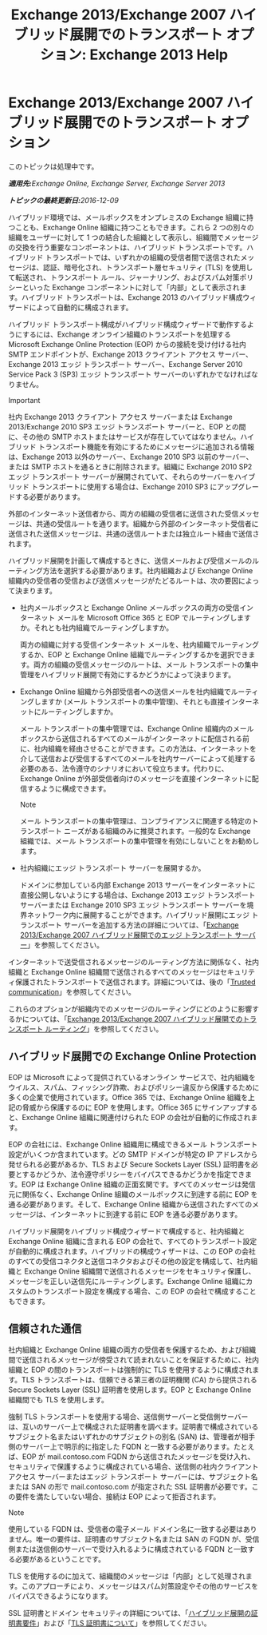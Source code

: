 ﻿---
title: 'Exchange 2013/Exchange 2007 ハイブリッド展開でのトランスポート オプション: Exchange 2013 Help'
TOCTitle: Exchange 2013/Exchange 2007 ハイブリッド展開でのトランスポート オプション
ms:assetid: 92d9e3ca-8d79-4872-9ff7-0067fcdbd434
ms:mtpsurl: https://technet.microsoft.com/ja-jp/library/Dn151301(v=EXCHG.150)
ms:contentKeyID: 54651700
ms.date: 01/11/2018
mtps_version: v=EXCHG.150
ms.translationtype: HT
---

# Exchange 2013/Exchange 2007 ハイブリッド展開でのトランスポート オプション

このトピックは処理中です。  

_<strong>適用先:</strong>Exchange Online, Exchange Server, Exchange Server 2013_

_<strong>トピックの最終更新日:</strong>2016-12-09_

ハイブリッド環境では、メールボックスをオンプレミスの Exchange 組織に持つことも、Exchange Online 組織に持つこともできます。これら 2 つの別々の組織をユーザーに対して 1 つの結合した組織として表示し、組織間でメッセージの交換を行う重要なコンポーネントは、ハイブリッド トランスポートです。ハイブリッド トランスポートでは、いずれかの組織の受信者間で送信されたメッセージは、認証、暗号化され、トランスポート層セキュリティ (TLS) を使用して転送され、トランスポート ルール、ジャーナリング、およびスパム対策ポリシーといった Exchange コンポーネントに対して「内部」として表示されます。ハイブリッド トランスポートは、Exchange 2013 のハイブリッド構成ウィザードによって自動的に構成されます。

ハイブリッド トランスポート構成がハイブリッド構成ウィザードで動作するようにするには、Exchange オンライン組織のトランスポートを処理する Microsoft Exchange Online Protection (EOP) からの接続を受け付ける社内 SMTP エンドポイントが、Exchange 2013 クライアント アクセス サーバー、Exchange 2013 エッジ トランスポート サーバー、Exchange Server 2010 Service Pack 3 (SP3) エッジ トランスポート サーバーのいずれかでなければなりません。


> [!IMPORTANT]
> 社内 Exchange 2013 クライアント アクセス サーバーまたは Exchange 2013/Exchange 2010 SP3 エッジ トランスポート サーバーと、EOP との間に、その他の SMTP ホストまたはサービスが存在していてはなりません。ハイブリッド トランスポート機能を有効にするためにメッセージに追加される情報は、Exchange 2013 以外のサーバー、Exchange 2010 SP3 以前のサーバー、または SMTP ホストを通るときに削除されます。組織に Exchange 2010 SP2 エッジ トランスポート サーバーが展開されていて、それらのサーバーをハイブリッド トランスポートに使用する場合は、Exchange 2010 SP3 にアップグレードする必要があります。



外部のインターネット送信者から、両方の組織の受信者に送信された受信メッセージは、共通の受信ルートを通ります。組織から外部のインターネット受信者に送信された送信メッセージは、共通の送信ルートまたは独立ルート経由で送信されます。

ハイブリッド展開を計画して構成するときに、送信メールおよび受信メールのルーティング方法を選択する必要があります。社内組織および Exchange Online 組織内の受信者の受信および送信メッセージがたどるルートは、次の要因によって決まります。

  - 社内メールボックスと Exchange Online メールボックスの両方の受信インターネット メールを Microsoft Office 365 と EOP でルーティングしますか。それとも社内組織でルーティングしますか。
    
    両方の組織に対する受信インターネット メールを、社内組織でルーティングするか、EOP と Exchange Online 組織でルーティングするかを選択できます。両方の組織の受信メッセージのルートは、メール トランスポートの集中管理をハイブリッド展開で有効にするかどうかによって決まります。

  - Exchange Online 組織から外部受信者への送信メールを社内組織でルーティングしますか (メール トランスポートの集中管理)、それとも直接インターネットにルーティングしますか。
    
    メール トランスポートの集中管理では、Exchange Online 組織内のメールボックスから送信されるすべてのメールがインターネットに配信される前に、社内組織を経由させることができます。この方法は、インターネットを介して送信および受信するすべてのメールを社内サーバーによって処理する必要のある、法令遵守のシナリオにおいて役立ちます。代わりに、Exchange Online が外部受信者向けのメッセージを直接インターネットに配信するように構成できます。
    

    > [!NOTE]
    > メール トランスポートの集中管理は、コンプライアンスに関連する特定のトランスポート ニーズがある組織のみに推奨されます。一般的な Exchange 組織では、メール トランスポートの集中管理を有効にしないことをお勧めします。



  - 社内組織にエッジ トランスポート サーバーを展開するか。
    
    ドメインに参加している内部 Exchange 2013 サーバーをインターネットに直接公開しないようにする場合は、Exchange 2013 エッジ トランスポート サーバーまたは Exchange 2010 SP3 エッジ トランスポート サーバーを境界ネットワーク内に展開することができます。ハイブリッド展開にエッジ トランスポート サーバーを追加する方法の詳細については、「[Exchange 2013/Exchange 2007 ハイブリッド展開でのエッジ トランスポート サーバー](edge-transport-servers-in-exchange-2013-exchange-2007-hybrid-deployments-exchange-2013-help.md)」を参照してください。

インターネットで送受信されるメッセージのルーティング方法に関係なく、社内組織と Exchange Online 組織間で送信されるすべてのメッセージはセキュリティ保護されたトランスポートで送信されます。詳細については、後の「[Trusted communication](transport-options-in-exchange-hybrid-deployments-exchange-2013-help.md)」を参照してください。

これらのオプションが組織内でのメッセージのルーティングにどのように影響するかについては、「[Exchange 2013/Exchange 2007 ハイブリッド展開でのトランスポート ルーティング](transport-routing-in-exchange-2013-exchange-2007-hybrid-deployments-exchange-2013-help.md)」を参照してください。

## ハイブリッド展開での Exchange Online Protection

EOP は Microsoft によって提供されているオンライン サービスで、社内組織をウイルス、スパム、フィッシング詐欺、およびポリシー違反から保護するために多くの企業で使用されています。Office 365 では、Exchange Online 組織を上記の脅威から保護するのに EOP を使用します。Office 365 にサインアップすると、Exchange Online 組織に関連付けられた EOP の会社が自動的に作成されます。

EOP の会社には、Exchange Online 組織用に構成できるメール トランスポート設定がいくつか含まれています。どの SMTP ドメインが特定の IP アドレスから発せられる必要があるか、TLS および Secure Sockets Layer (SSL) 証明書を必要とするかどうか、法令遵守ポリシーをバイパスできるかどうかを指定できます。EOP は Exchange Online 組織の正面玄関です。すべてのメッセージは発信元に関係なく、Exchange Online 組織のメールボックスに到達する前に EOP を通る必要があります。そして、Exchange Online 組織から送信されたすべてのメッセージは、インターネットに到達する前に EOP を通る必要があります。

ハイブリッド展開をハイブリッド構成ウィザードで構成すると、社内組織と Exchange Online 組織に含まれる EOP の会社で、すべてのトランスポート設定が自動的に構成されます。ハイブリッドの構成ウィザードは、この EOP の会社のすべての受信コネクタと送信コネクタおよびその他の設定を構成して、社内組織と Exchange Online 組織間で送信されるメッセージをセキュリティ保護し、メッセージを正しい送信先にルーティングします。Exchange Online 組織にカスタムのトランスポート設定を構成する場合、この EOP の会社で構成することもできます。

## 信頼された通信

社内組織と Exchange Online 組織の両方の受信者を保護するため、および組織間で送信されるメッセージが傍受されて読まれないことを保証するために、社内組織と EOP の間のトランスポートは強制的に TLS を使用するように構成されます。TLS トランスポートは、信頼できる第三者の証明機関 (CA) から提供される Secure Sockets Layer (SSL) 証明書を使用します。EOP と Exchange Online 組織間でも TLS を使用します。

強制 TLS トランスポートを使用する場合、送信側サーバーと受信側サーバーは、互いのサーバー上で構成された証明書を調べます。証明書で構成されているサブジェクト名またはいずれかのサブジェクトの別名 (SAN) は、管理者が相手側のサーバー上で明示的に指定した FQDN と一致する必要があります。たとえば、EOP が mail.contoso.com FQDN から送信されたメッセージを受け入れ、セキュリティで保護するように構成されている場合、送信側の社内クライアント アクセス サーバーまたはエッジ トランスポート サーバーには、サブジェクト名または SAN の形で mail.contoso.com が指定された SSL 証明書が必要です。この要件を満たしていない場合、接続は EOP によって拒否されます。


> [!NOTE]
> 使用している FQDN は、受信者の電子メール ドメイン名に一致する必要はありません。唯一の要件は、証明書のサブジェクト名または SAN の FQDN が、受信側または送信側のサーバーで受け入れるように構成されている FQDN と一致する必要があるということです。



TLS を使用するのに加えて、組織間のメッセージは「内部」として処理されます。このアプローチにより、メッセージはスパム対策設定やその他のサービスをバイパスできるようになります。

SSL 証明書とドメイン セキュリティの詳細については、「[ハイブリッド展開の証明書要件](certificate-requirements-for-hybrid-deployments-exchange-2013-help.md)」および「[TLS 証明書について](http://go.microsoft.com/fwlink/p/?linkid=187237)」を参照してください。

